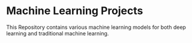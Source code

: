 # Machine Learning Projects

This Repository contains various machine learning models for both deep learning and traditional machine learning.


